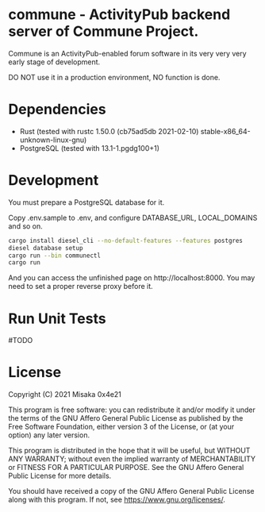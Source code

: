 # commune - ActivityPub backend server of Commune Project.

Commune is an ActivityPub-enabled forum software in its very very very early stage of development.

DO NOT use it in a production environment, NO function is done.

# Dependencies
* Rust (tested with rustc 1.50.0 (cb75ad5db 2021-02-10) stable-x86_64-unknown-linux-gnu)
* PostgreSQL (tested with 13.1-1.pgdg100+1)

# Development

You must prepare a PostgreSQL database for it.

Copy .env.sample to .env, and configure DATABASE_URL, LOCAL_DOMAINS and so on.

```bash
cargo install diesel_cli --no-default-features --features postgres
diesel database setup
cargo run --bin communectl
cargo run
```

And you can access the unfinished page on http://localhost:8000. You may need to set a proper reverse proxy before it.

# Run Unit Tests
#TODO

# License

Copyright (C) 2021 Misaka 0x4e21

This program is free software: you can redistribute it and/or modify it under the terms of the GNU Affero General Public License as published by the Free Software Foundation, either version 3 of the License, or (at your option) any later version.

This program is distributed in the hope that it will be useful, but WITHOUT ANY WARRANTY; without even the implied warranty of MERCHANTABILITY or FITNESS FOR A PARTICULAR PURPOSE. See the GNU Affero General Public License for more details.

You should have received a copy of the GNU Affero General Public License along with this program. If not, see https://www.gnu.org/licenses/.